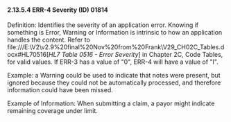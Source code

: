 #### 2.13.5.4 ERR-4 Severity (ID) 01814

Definition: Identifies the severity of an application error. Knowing if something is Error, Warning or Information is intrinsic to how an application handles the content. Refer to file:///E:\V2\v2.9%20final%20Nov%20from%20Frank\V29_CH02C_Tables.docx#HL70516[_HL7 Table 0516 - Error Severity_] in Chapter 2C, Code Tables, for valid values. If ERR-3 has a value of "0", ERR-4 will have a value of "I".

Example: a Warning could be used to indicate that notes were present, but ignored because they could not be automatically processed, and therefore information could have been missed.

Example of Information: When submitting a claim, a payor might indicate remaining coverage under limit.
